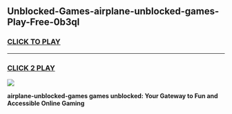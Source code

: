 
## Unblocked-Games-airplane-unblocked-games-Play-Free-0b3ql
<h3>
<a href="https://premium76.site?title=airplane-unblocked-games&ref=17A">CLICK TO PLAY</a></h3>
<hr>

<h3>
<a href="https://premium76.site?title=airplane-unblocked-games&ref=17A">CLICK 2 PLAY</a>
  
</h3>

<a href="https://premium76.site?title=airplane-unblocked-games&ref=17A"><img src="https://clearcache.store/games.png"></a>


**airplane-unblocked-games games unblocked: Your Gateway to Fun and Accessible Online Gaming**
